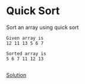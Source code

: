 # Quick Sort

Sort an array using quick sort

```
Given array is
12 11 13 5 6 7

Sorted array is
5 6 7 11 12 13
```
```

```



[Solution](./src/Main.java)